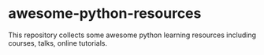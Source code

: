 # awesome-python-resources
This repository collects some awesome python learning resources including courses, talks, online tutorials.
